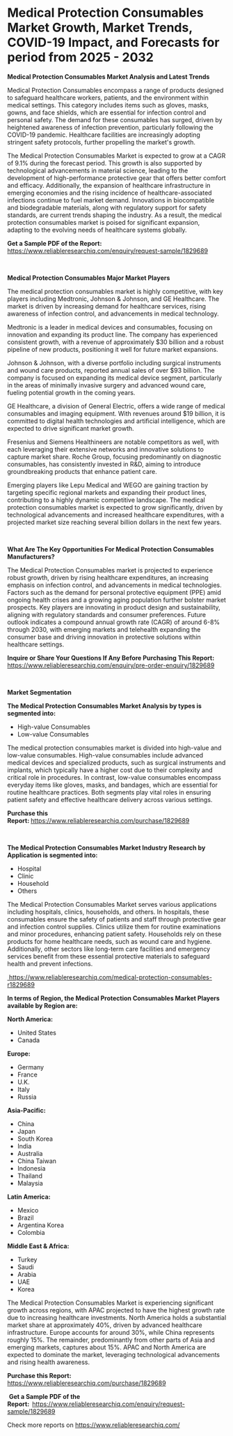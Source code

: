 <p><h1>Medical Protection Consumables Market Growth, Market Trends, COVID-19 Impact, and Forecasts for period from 2025 - 2032</h1></p><p><strong>Medical Protection Consumables Market Analysis and Latest Trends</strong></p>
<p><p>Medical Protection Consumables encompass a range of products designed to safeguard healthcare workers, patients, and the environment within medical settings. This category includes items such as gloves, masks, gowns, and face shields, which are essential for infection control and personal safety. The demand for these consumables has surged, driven by heightened awareness of infection prevention, particularly following the COVID-19 pandemic. Healthcare facilities are increasingly adopting stringent safety protocols, further propelling the market's growth.</p><p>The Medical Protection Consumables Market is expected to grow at a CAGR of 9.1% during the forecast period. This growth is also supported by technological advancements in material science, leading to the development of high-performance protective gear that offers better comfort and efficacy. Additionally, the expansion of healthcare infrastructure in emerging economies and the rising incidence of healthcare-associated infections continue to fuel market demand. Innovations in biocompatible and biodegradable materials, along with regulatory support for safety standards, are current trends shaping the industry. As a result, the medical protection consumables market is poised for significant expansion, adapting to the evolving needs of healthcare systems globally.</p></p>
<p><strong>Get a Sample PDF of the Report:&nbsp;</strong> <a href="https://www.reliableresearchiq.com/enquiry/request-sample/1829689?utm_campaign=3062&utm_medium=2&utm_source=Github&utm_content=ia&utm_term=05032025&utm_id=medical-protection-consumables">https://www.reliableresearchiq.com/enquiry/request-sample/1829689</a></p>
<p>&nbsp;</p>
<p><strong>Medical Protection Consumables Major Market Players</strong></p>
<p><p>The medical protection consumables market is highly competitive, with key players including Medtronic, Johnson & Johnson, and GE Healthcare. The market is driven by increasing demand for healthcare services, rising awareness of infection control, and advancements in medical technology.</p><p>Medtronic is a leader in medical devices and consumables, focusing on innovation and expanding its product line. The company has experienced consistent growth, with a revenue of approximately $30 billion and a robust pipeline of new products, positioning it well for future market expansions.</p><p>Johnson & Johnson, with a diverse portfolio including surgical instruments and wound care products, reported annual sales of over $93 billion. The company is focused on expanding its medical device segment, particularly in the areas of minimally invasive surgery and advanced wound care, fueling potential growth in the coming years.</p><p>GE Healthcare, a division of General Electric, offers a wide range of medical consumables and imaging equipment. With revenues around $19 billion, it is committed to digital health technologies and artificial intelligence, which are expected to drive significant market growth.</p><p>Fresenius and Siemens Healthineers are notable competitors as well, with each leveraging their extensive networks and innovative solutions to capture market share. Roche Group, focusing predominantly on diagnostic consumables, has consistently invested in R&D, aiming to introduce groundbreaking products that enhance patient care.</p><p>Emerging players like Lepu Medical and WEGO are gaining traction by targeting specific regional markets and expanding their product lines, contributing to a highly dynamic competitive landscape. The medical protection consumables market is expected to grow significantly, driven by technological advancements and increased healthcare expenditures, with a projected market size reaching several billion dollars in the next few years.</p></p>
<p>&nbsp;</p>
<p><strong>What Are The Key Opportunities For Medical Protection Consumables Manufacturers?</strong></p>
<p><p>The Medical Protection Consumables market is projected to experience robust growth, driven by rising healthcare expenditures, an increasing emphasis on infection control, and advancements in medical technologies. Factors such as the demand for personal protective equipment (PPE) amid ongoing health crises and a growing aging population further bolster market prospects. Key players are innovating in product design and sustainability, aligning with regulatory standards and consumer preferences. Future outlook indicates a compound annual growth rate (CAGR) of around 6-8% through 2030, with emerging markets and telehealth expanding the consumer base and driving innovation in protective solutions within healthcare settings.</p></p>
<p><strong>Inquire or Share Your Questions If Any Before Purchasing This Report:</strong> <a href="https://www.reliableresearchiq.com/enquiry/pre-order-enquiry/1829689?utm_campaign=3062&utm_medium=2&utm_source=Github&utm_content=ia&utm_term=05032025&utm_id=medical-protection-consumables">https://www.reliableresearchiq.com/enquiry/pre-order-enquiry/1829689</a></p>
<p>&nbsp;</p>
<p><strong>Market Segmentation</strong></p>
<p><strong>The Medical Protection Consumables Market Analysis by types is segmented into:</strong></p>
<p><ul><li>High-value Consumables</li><li>Low-value Consumables</li></ul></p>
<p><p>The medical protection consumables market is divided into high-value and low-value consumables. High-value consumables include advanced medical devices and specialized products, such as surgical instruments and implants, which typically have a higher cost due to their complexity and critical role in procedures. In contrast, low-value consumables encompass everyday items like gloves, masks, and bandages, which are essential for routine healthcare practices. Both segments play vital roles in ensuring patient safety and effective healthcare delivery across various settings.</p></p>
<p><strong>Purchase this Report:&nbsp;</strong><a href="https://www.reliableresearchiq.com/purchase/1829689?utm_campaign=3062&utm_medium=2&utm_source=Github&utm_content=ia&utm_term=05032025&utm_id=medical-protection-consumables">https://www.reliableresearchiq.com/purchase/1829689</a></p>
<p>&nbsp;</p>
<p><strong>The Medical Protection Consumables Market Industry Research by Application is segmented into:</strong></p>
<p><ul><li>Hospital</li><li>Clinic</li><li>Household</li><li>Others</li></ul></p>
<p><p>The Medical Protection Consumables Market serves various applications including hospitals, clinics, households, and others. In hospitals, these consumables ensure the safety of patients and staff through protective gear and infection control supplies. Clinics utilize them for routine examinations and minor procedures, enhancing patient safety. Households rely on these products for home healthcare needs, such as wound care and hygiene. Additionally, other sectors like long-term care facilities and emergency services benefit from these essential protective materials to safeguard health and prevent infections.</p></p>
<p><a href="https://www.reliableresearchiq.com/medical-protection-consumables-r1829689?utm_campaign=3062&utm_medium=2&utm_source=Github&utm_content=ia&utm_term=05032025&utm_id=medical-protection-consumables">&nbsp;https://www.reliableresearchiq.com/medical-protection-consumables-r1829689</a></p>
<p><strong>In terms of Region, the Medical Protection Consumables Market Players available by Region are:</strong></p>
<p>
    <p> <strong> North America: </strong>
        <ul>
            <li>United States</li>
            <li>Canada</li>
        </ul>
        </p> 
    <p> <strong> Europe: </strong>
        <ul>
            <li>Germany</li>
            <li>France</li>
            <li>U.K.</li>
            <li>Italy</li>
            <li>Russia</li>
        </ul>
        </p> 
    <p> <strong> Asia-Pacific: </strong>
        <ul>
            <li>China</li>
            <li>Japan</li>
            <li>South Korea</li>
            <li>India</li>
            <li>Australia</li>
            <li>China Taiwan</li>
            <li>Indonesia</li>
            <li>Thailand</li>
            <li>Malaysia</li>
        </ul>
        </p> 
    <p> <strong> Latin America: </strong>
        <ul>
            <li>Mexico</li>
            <li>Brazil</li>
            <li>Argentina Korea</li>
            <li>Colombia</li>
        </ul>
        </p> 
    <p> <strong> Middle East & Africa: </strong>
        <ul>
            <li>Turkey</li>
            <li>Saudi</li>
            <li>Arabia</li>
            <li>UAE</li>
            <li>Korea</li>
        </ul>
    </p>
    </p>
<p><p>The Medical Protection Consumables Market is experiencing significant growth across regions, with APAC projected to have the highest growth rate due to increasing healthcare investments. North America holds a substantial market share at approximately 40%, driven by advanced healthcare infrastructure. Europe accounts for around 30%, while China represents roughly 15%. The remainder, predominantly from other parts of Asia and emerging markets, captures about 15%. APAC and North America are expected to dominate the market, leveraging technological advancements and rising health awareness.</p></p>
<p><strong>Purchase this Report: </strong><a href="https://www.reliableresearchiq.com/purchase/1829689?utm_campaign=3062&utm_medium=2&utm_source=Github&utm_content=ia&utm_term=05032025&utm_id=medical-protection-consumables">https://www.reliableresearchiq.com/purchase/1829689</a></p>
<p>&nbsp;<strong>Get a Sample PDF of the Report:&nbsp;&nbsp;</strong><a href="https://www.reliableresearchiq.com/enquiry/request-sample/1829689?utm_campaign=3062&utm_medium=2&utm_source=Github&utm_content=ia&utm_term=05032025&utm_id=medical-protection-consumables">https://www.reliableresearchiq.com/enquiry/request-sample/1829689</a></p>
<p><strong></strong></p>
<p>Check more reports on <a href="https://www.reliableresearchiq.com/?utm_campaign=3062&utm_medium=2&utm_source=Github&utm_content=ia&utm_term=05032025&utm_id=medical-protection-consumables">https://www.reliableresearchiq.com/</a></p>